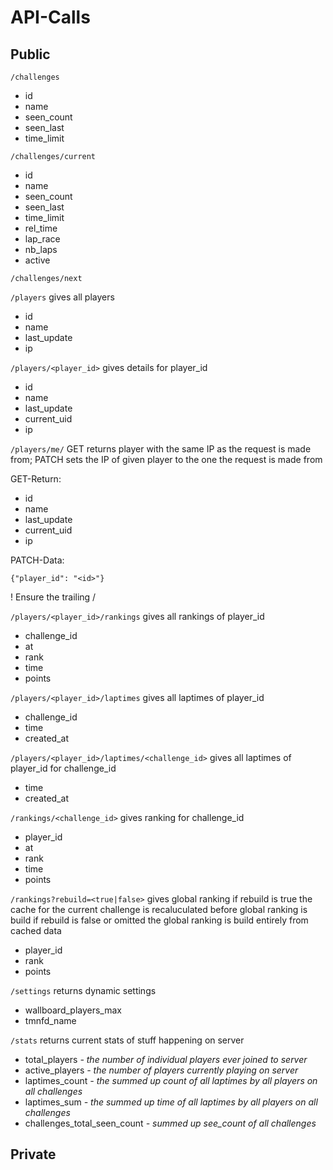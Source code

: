# API-Calls

## Public

`/challenges`

  * id
  * name
  * seen_count
  * seen_last
  * time_limit

`/challenges/current`

  * id
  * name
  * seen_count
  * seen_last
  * time_limit
  * rel_time
  * lap_race
  * nb_laps
  * active

`/challenges/next`

`/players` gives all players

  * id
  * name
  * last_update
  * ip

`/players/<player_id>` gives details for player_id

  * id
  * name
  * last_update
  * current_uid
  * ip

`/players/me/` GET returns player with the same IP as the request is made from; PATCH sets the IP of given player to the one the request is made from

GET-Return:

  * id
  * name
  * last_update
  * current_uid
  * ip

PATCH-Data:

`{"player_id": "<id>"}`

! Ensure the trailing /

`/players/<player_id>/rankings` gives all rankings of player_id

  * challenge_id
  * at
  * rank
  * time
  * points

`/players/<player_id>/laptimes` gives all laptimes of player_id

  * challenge_id
  * time
  * created_at

`/players/<player_id>/laptimes/<challenge_id>` gives all laptimes of player_id for challenge_id

  * time
  * created_at

`/rankings/<challenge_id>` gives ranking for challenge_id

  * player_id
  * at
  * rank
  * time
  * points

`/rankings?rebuild=<true|false>` gives global ranking
if rebuild is true the cache for the current challenge is recaluculated before global ranking is build
if rebuild is false or omitted the global ranking is build entirely from cached data

  * player_id
  * rank
  * points

`/settings` returns dynamic settings

  * wallboard_players_max
  * tmnfd_name

`/stats` returns current stats of stuff happening on server

  * total_players  *- the number of individual players ever joined to server*
  * active_players  *- the number of players currently playing on server*
  * laptimes_count  *- the summed up count of all laptimes by all players on all challenges*
  * laptimes_sum  *- the summed up time of all laptimes by all players on all challenges*
  * challenges_total_seen_count  *- summed up see_count of all challenges*

## Private